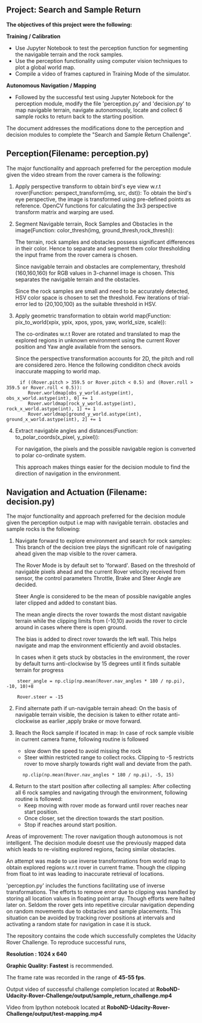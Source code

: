 ## Project: Search and Sample Return
**The objectives of this project were the following:**  

**Training / Calibration**  
* Use Jupyter Notebook to test the perception function for segmenting the navigable terrain and the rock samples.
* Use the perception functionality using computer vision techniques to plot a global world map.
* Compile a video of frames captured in Training Mode of the simulator.

**Autonomous Navigation / Mapping**
* Followed by the successful test using Jupyter Notebook for the perception module, modify the file 'perception.py' and 'decision.py' to map navigable terrain, navigate autonomously, locate and collect 6 sample rocks to return back to the starting position.


The document addresses the modifications done to the perception and decision modules to complete the "Search and Sample Return Challenge".


## Perception(Filename: perception.py)

The major functionality and approach preferred for the perception module given the video stream from the rover camera is the following:

1. Apply perspective transform to obtain bird's eye view w.r.t rover(Function: perspect_transform(img, src, dst)):
    To obtain the bird's eye perspective, the image is transformed using pre-defined points as reference.
    OpenCV functions for calculating the 3x3 perspective transform matrix and warping are used.
    
2. Segment Navigable terrain, Rock Samples and Obstacles in the image(Function: color_thresh(img, ground_thresh,rock_thresh)):
    
    The terrain, rock samples and obstacles possess significant differences in their color. Hence to separate and segment them color thresholding the input frame from the rover camera is chosen.
    
    Since navigable terrain and obstacles are complementary, threshold (160,160,160) for RGB values in 3-channel image is chosen. This separates the navigable terrain and the obstacles.
    
    Since the rock samples are small and need to be accurately detected, HSV color space is chosen to set the threshold. Few iterations of trial-error led to (20,100,100) as the suitable threshold in HSV.

3. Apply geometric transformation to obtain world map(Function: pix_to_world(xpix, ypix, xpos, ypos, yaw, world_size, scale)):
    
    The co-ordinates w.r.t Rover are rotated and translated to map the explored regions in unknown environment using the current Rover position and Yaw angle available from the sensors.
    
    Since the perspective transformation accounts for 2D, the pitch and roll are considered zero. Hence the following condiditon check avoids inaccurate mapping to world map.
```     
     if ((Rover.pitch > 359.5 or Rover.pitch < 0.5) and (Rover.roll > 359.5 or Rover.roll < 0.5)):
        Rover.worldmap[obs_y_world.astype(int), obs_x_world.astype(int), 0] += 1
        Rover.worldmap[rock_y_world.astype(int), rock_x_world.astype(int), 1] += 1
        Rover.worldmap[ground_y_world.astype(int), ground_x_world.astype(int), 2] += 1
```
 
 4. Extract navigable angles and distances(Function: to_polar_coords(x_pixel, y_pixel)):
    
    For navigation, the pixels and the possible navigable region is converted to polar co-ordinate system.
    
    This approach makes things easier for the decision module to find the direction of navigation in the environment.

## Navigation and Actuation (Filename: decision.py)

The major functionality and approach preferred for the decision module given the perception output i.e map with navigable terrain. obstacles and sample rocks is the following:

1. Navigate forward to explore environment and search for rock samples:
    This branch of the decision tree plays the significant role of navigating ahead given the map visible to the rover camera. 
    
    The Rover Mode is by default set to 'forward'. Based on the threshold of navigable pixels ahead and the current Rover velocity received from sensor, the control parameters Throttle, Brake and Steer Angle are decided.
    
    Steer Angle is considered to be the mean of possible navigable angles later clipped and added to constant bias.
    
    The mean angle directs the rover towards the most distant navigable terrain while the clipping limits from (-10,10) avoids the rover to circle around in cases where there is open ground.
    
    The bias is added to direct rover towards the left wall. This helps navigate and map the environment efficiently and avoid obstacles.
    
    In cases when it gets stuck by obstacles in the environment, the rover by default turns anti-clockwise by 15 degrees until it finds suitable terrain for progress 
```  
    steer_angle = np.clip(np.mean(Rover.nav_angles * 180 / np.pi), -10, 10)+8
```

```
    Rover.steer = -15
```
2. Find alternate path if un-navigable terrain ahead:
    On the basis of navigable terrain visible, the decision is taken to either rotate anti-clockwise as earlier ,apply brake or move forward. 

3. Reach the Rock sample if located in map:
    In case of rock sample visible in current camera frame, following routine is followed 
    - slow down the speed to avoid missing the rock
    - Steer within restricted range to collect rocks. Clipping to -5 restricts rover to move sharply towards right wall and deviate from the path. 
```    
      np.clip(np.mean(Rover.nav_angles * 180 / np.pi), -5, 15)
```

4. Return to the start position after collecting all samples:
    After collecting all 6 rock samples and navigating through the environment, following routine is followed:
    - Keep moving with rover mode as forward until rover reaches near start position.
    - Once closer, set the direction towards the start position.
    - Stop if reaches around start position.

Areas of improvement:
    The rover navigation though autonomous is not intelligent. The decision module doesnt use the previously mapped data which leads to re-visiting explored regions, facing similar obstacles.

An attempt was made to use inverse transformations from world map to obtain explored regions w.r.t rover in current frame. Though the clipping from float to int was leading to inaccurate retrieval of locations.

'perception.py' includes the functions facilitating use of inverse transformations. The efforts to remove error due to clipping was handled by storing all location values in floating point array. Though efforts were halted later on.
    Seldom the rover gets into repetitive circular navigation depending on random movements due to obstacles and sample placements. This situation can be avoided by tracking rover positions at intervals and activating a random state for navigation in case it is stuck.


The repository contains the code which successfully completes the Udacity Rover Challenge. To reproduce successful runs, 

**Resolution : 1024 x 640**

**Graphic Quality: Fastest** is recommended.

The frame rate was recorded in the range of **45-55 fps**. 

Output video of successful challenge completion located at **RoboND-Udacity-Rover-Challenge/output/sample_return_challenge.mp4**

Video from Ipython notebook located at **RoboND-Udacity-Rover-Challenge/output/test-mapping.mp4**

